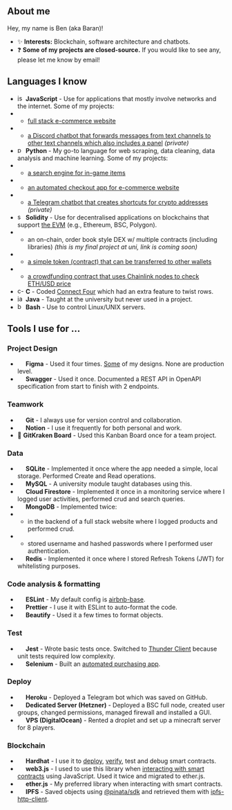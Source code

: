 ## About me

Hey, my name is Ben (aka Baran)!

- ✨ **Interests:** Blockchain, software architecture and chatbots.
- ❓ **Some of my projects are closed-source.** If you would like to see any, please let me know by email!


## Languages I know

- <img src="https://seeklogo.com/images/J/javascript-logo-8892AEFCAC-seeklogo.com.png" alt="js-logo" width="15"/> **JavaScript** - Use for applications that mostly involve networks and the internet. Some of my projects:
- - [full stack e-commerce website](https://youtu.be/9uSfgO9fq6A)
- - [a Discord chatbot that forwards messages from text channels to other text channels which also includes a panel](https://github.com/cjxe/dcBOT_mirror_bot) *(private)*
- <img src="https://upload.wikimedia.org/wikipedia/commons/thumb/c/c3/Python-logo-notext.svg/1024px-Python-logo-notext.svg.png" alt="py-logo" width="15"/> **Python** - My go-to language for web scraping, data cleaning, data analysis and machine learning. Some of my projects:
- - [a search engine for in-game items](https://github.com/cjxe/EZ-skin-price-aggregator)
- - [an automated checkout app for e-commerce website](https://github.com/cjxe/supreme-auto-checkout)
- - [a Telegram chatbot that creates shortcuts for crypto addresses](https://github.com/cjxe/custom-telegram-bot-1) *(private)*
- <img src="https://iconape.com/wp-content/png_logo_vector/solidity.png" alt="sol-logo" width="15"/> **Solidity** - Use for decentralised applications on blockchains that support [the EVM](https://ethereum.org/en/developers/docs/evm/) (e.g., Ethereum, BSC, Polygon).
- - an on-chain, order book style DEX w/ multiple contracts (including libraries) *(this is my final project at uni, link is coming soon)*
- - [a simple token (contract) that can be transferred to other wallets](https://github.com/cjxe/WTRToken)
- - [a crowdfunding contract that uses Chainlink nodes to check ETH/USD price](https://rinkeby.etherscan.io/address/0xd2821384BbB5C00A30EA17cA7EAda0080aB3d9be#code)
- <img src="https://upload.wikimedia.org/wikipedia/commons/thumb/1/18/C_Programming_Language.svg/1200px-C_Programming_Language.svg.png" alt="c-logo" width="15"/> **C** - Coded [Connect Four](https://cf.geekdo-images.com/I_ZPIWEvFlrMa8caT4UD-w__opengraph/img/kyLinLT_XujloY21Omjf5p7q1SA=/fit-in/1200x630/filters:strip_icc()/pic859430.jpg) which had an extra feature to twist rows.
- <img src="https://seeklogo.com/images/J/java-logo-7F8B35BAB3-seeklogo.com.png" alt="java-logo" width="15"/> **Java** - Taught at  the university but never used in a project.
- <img src="https://upload.wikimedia.org/wikipedia/commons/thumb/4/4b/Bash_Logo_Colored.svg/1200px-Bash_Logo_Colored.svg.png" alt="bash-logo" width="15"/> **Bash** - Use to control Linux/UNIX servers.

## Tools I use for ...

### Project Design
- <img src="https://brandeps.com/logo-download/F/Figma-logo-vector-01.svg" width="15"/> **Figma** - Used it four times. [Some](https://imgur.com/a/Cc5zd7c) of my designs. None are production level.
- <img src="https://upload.wikimedia.org/wikipedia/commons/a/ab/Swagger-logo.png" width="15"/> **Swagger** - Used it once. Documented a REST API in OpenAPI specification from start to finish with 2 endpoints.

### Teamwork
- <img src="https://git-scm.com/images/logos/downloads/Git-Icon-1788C.png" width="15"/> **Git** - I always use for version control and collaboration.
- <img src="https://scontent.fltn2-1.fna.fbcdn.net/v/t31.18172-8/13227725_988529881200306_2060745159957580530_o.png?_nc_cat=107&ccb=1-5&_nc_sid=09cbfe&_nc_ohc=DQhH5L4BLiwAX-5ioaX&_nc_ht=scontent.fltn2-1.fna&oh=00_AT8qV536sjOlOQonJPUXdczF-D7nND9YQ1QsVGZMXZddlw&oe=62619673" width="15"/> **Notion** - I use it frequently for both personal and work.
- 📝 **GitKraken Board** - Used this Kanban Board once for a team project.

### Data
- <img src="https://upload.wikimedia.org/wikipedia/commons/thumb/9/97/Sqlite-square-icon.svg/2048px-Sqlite-square-icon.svg.png" width="15"/> **SQLite** - Implemented it once where the app needed a simple, local storage. Performed Create and Read operations.
- <img src="https://cdn.worldvectorlogo.com/logos/mysql-6.svg" width="15"/> **MySQL** - A university module taught databases using this.
- <img src="https://seeklogo.com/images/F/firestore-logo-3828671CC5-seeklogo.com.png" width="15"/> **Cloud Firestore** - Implemented it once in a monitoring service where I logged user activities, performed crud and search queries.
- <img src="https://cdn.worldvectorlogo.com/logos/mongodb-icon-1.svg" width="15"/> **MongoDB** - Implemented twice:
- - in the backend of a full stack website where I logged products and performed crud.
- - stored username and hashed passwords where I performed user authentication.
- <img src="https://cdn.iconscout.com/icon/free/png-256/redis-83994.png" width="15"/> **Redis** - Implemented it once where I stored Refresh Tokens (JWT) for whitelisting purposes.

### Code analysis & formatting
- <img src="https://cdn.worldvectorlogo.com/logos/eslint-1.svg" width="15"/> **ESLint** - My default config is [airbnb-base](https://www.npmjs.com/package/eslint-config-airbnb-base).
- <img src="https://seeklogo.com/images/P/prettier-logo-D5C5197E37-seeklogo.com.png" width="15"/> **Prettier** - I use it with ESLint to auto-format the code.
- <img src="https://hookyqr.gallerycdn.vsassets.io/extensions/hookyqr/beautify/1.5.0/1556863124877/Microsoft.VisualStudio.Services.Icons.Default" width="15"/> **Beautify** - Used it a few times to format objects.

### Test
- <img src="https://seeklogo.com/images/J/jest-logo-F9901EBBF7-seeklogo.com.png" width="15"/> **Jest** - Wrote basic tests once. Switched to [Thunder Client](https://marketplace.visualstudio.com/items?itemName=rangav.vscode-thunder-client) because unit tests required low complexity.
- <img src="https://upload.wikimedia.org/wikipedia/commons/d/d5/Selenium_Logo.png" width="15"/> **Selenium** - Built an [automated purchasing app](https://github.com/cjxe/supreme-auto-checkout).


### Deploy
- <img src="https://cdn.icon-icons.com/icons2/2415/PNG/512/heroku_plain_logo_icon_146479.png" width="15"/> **Heroku** - Deployed a Telegram bot which was saved on GitHub.
- <img src="https://static.netify.ai/logos/h/e/t/urgmare/icon.png?v=2" width="15"/> **Dedicated Server (Hetzner)** - Deployed a BSC full node, created user groups, changed permissions, managed firewall and installed a GUI.
- <img src="https://seeklogo.com/images/D/digital-ocean-logo-7B970FE624-seeklogo.com.png" width="15"/> **VPS (DigitalOcean)** - Rented a droplet and set up a minecraft server for 8 players.

### Blockchain
- <img src="https://i.imgur.com/xUTtTJN.png" width="15"/> **Hardhat** - I use it to [deploy](https://rinkeby.etherscan.io/address/0x25226c350c7c99c48389dd5c97b85937f5e96eca#code), [verify](https://rinkeby.etherscan.io/address/0xd2821384BbB5C00A30EA17cA7EAda0080aB3d9be#code), test and debug smart contracts.
- <img src="https://repository-images.githubusercontent.com/24655114/c71c5800-6a8c-11e9-9117-8ec357c9f69e" width="15"/> **web3.js** - I used to use this library when [interacting with smart contracts](https://github.com/cjxe/dex-crawler) using JavaScript. Used it twice and migrated to ether.js.
- <img src="https://miro.medium.com/max/1575/0*IQxtovIkGXiSWzVg.png" width="15"/> **ether.js** - My preferred library when interacting with smart contracts.
- <img src="https://upload.wikimedia.org/wikipedia/commons/1/18/Ipfs-logo-1024-ice-text.png" width="15"/> **IPFS** - Saved objects using [@pinata/sdk](https://www.npmjs.com/package/@pinata/sdk) and retrieved them with [ipfs-http-client](https://www.npmjs.com/package/ipfs-http-client).
